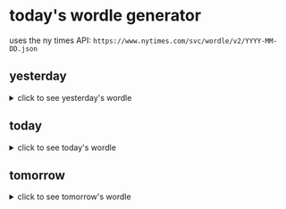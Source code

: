 # today's wordle generator

uses the ny times API: `https://www.nytimes.com/svc/wordle/v2/YYYY-MM-DD.json`

## yesterday

<details>
    <summary>click to see yesterday's wordle</summary>

    grace

</details>

## today

<details>
    <summary>click to see today's wordle</summary>

    evoke

</details>

## tomorrow

<details>
    <summary>click to see tomorrow's wordle</summary>

    phone

</details>
